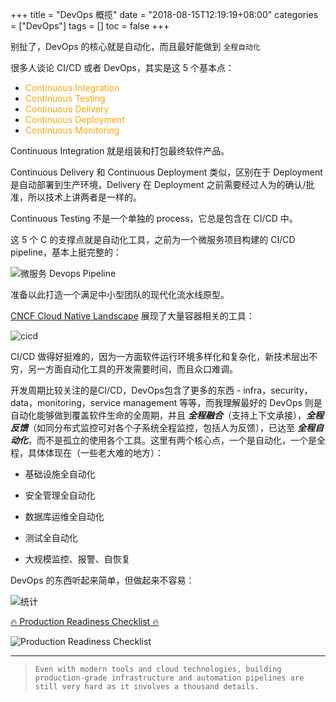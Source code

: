 +++
title = "DevOps  概揽"
date = "2018-08-15T12:19:19+08:00"
categories = ["DevOps"]
tags = []
toc = false
+++

别扯了，DevOps 的核心就是自动化，而且最好能做到 `全程自动化`

<!--more-->

很多人谈论 CI/CD 或者 DevOps，其实是这 5 个基本点：

-   <font color="orange">Continuous Integration</font>
-   <font color="orange">Continuous Testing</font>
-   <font color="orange">Continuous Delivery</font>
-   <font color="orange">Continuous Deployment</font>
-   <font color="orange">Continuous Monitoring</font>

Continuous Integration 就是组装和打包最终软件产品。

Continuous Delivery 和 Continuous Deployment 类似，区别在于 Deployment 是自动部署到生产环境，Delivery 在 Deployment 之前需要经过人为的确认/批准，所以技术上讲两者是一样的。

Continuous Testing 不是一个单独的 process，它总是包含在 CI/CD 中。

这 5 个 C 的支撑点就是自动化工具，之前为一个微服务项目构建的 CI/CD pipeline，基本上挺完整的：

![微服务 Devops Pipeline](/images/devops/devops-pipeline.jpg#center)

准备以此打造一个满足中小型团队的现代化流水线原型。

[CNCF Cloud Native Landscape](https://landscape.cncf.io/) 展现了大量容器相关的工具：

![cicd](/images/devops/devops-tools.png#center)

CI/CD 做得好挺难的，因为一方面软件运行环境多样化和复杂化，新技术层出不穷，另一方面自动化工具的开发需要时间，而且众口难调。

开发周期比较关注的是CI/CD，DevOps包含了更多的东西 - infra，security，data，monitoring，service management 等等，而我理解最好的 DevOps 则是自动化能够做到覆盖软件生命的全周期，并且 **_全程融合_**（支持上下文承接），_**全程反馈**_（如同分布式监控可对各个子系统全程监控，包括人为反馈），已达至 **_全程自动化_**，而不是孤立的使用各个工具。这里有两个核心点，一个是自动化，一个是全程，具体体现在（一些老大难的地方）：

-   基础设施全自动化

-   安全管理全自动化

-   数据库运维全自动化

-   测试全自动化

-   大规模监控、报警、自恢复

DevOps 的东西听起来简单，但做起来不容易：

![统计](/images/devops/tongji.png#center)

[🔥 Production Readiness Checklist 🔥](https://www.gruntwork.io/devops-checklist/)

![Production Readiness Checklist](/images/devops/checklist.png#center)

---

> `Even with modern tools and cloud technologies, building production-grade infrastructure and automation pipelines are still very hard as it involves a thousand details.`

